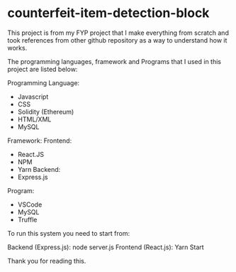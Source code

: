 # counterfeit-item-detection-block

This project is from my FYP project that I make everything from scratch and took references from other github repository as a way to understand how it works.

The programming languages, framework and Programs that I used in this project are listed below:

Programming Language:
- Javascript
- CSS
- Solidity (Ethereum)
- HTML/XML
- MySQL

Framework:
Frontend:
  - React.JS
  - NPM
  - Yarn
Backend:
  - Express.js

Program:
- VSCode
- MySQL
- Truffle

To run this system you need to start from:

Backend (Express.js):
node server.js
Frontend (React.js):
Yarn Start

Thank you for reading this.
